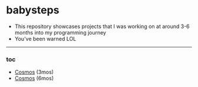 babysteps
========================
- This repository showcases projects that I was working on at around 3-6 months into my programming journey  
- You've been warned LOL
---

### toc
- [Cosmos](https://github.com/Stehfyn/babysteps/tree/main/Cosmos/3mos/src) (3mos)
- [Cosmos](https://github.com/Stehfyn/babysteps/tree/main/Cosmos/6mos) (6mos)
